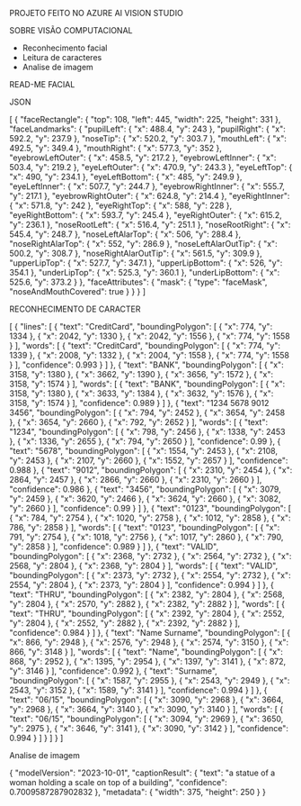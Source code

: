 PROJETO FEITO NO AZURE AI VISION STUDIO

SOBRE VISÃO COMPUTACIONAL
* Reconhecimento facial
* Leitura de caracteres
* Analise de imagem

READ-ME FACIAL

JSON

[
  {
    "faceRectangle": {
      "top": 108,
      "left": 445,
      "width": 225,
      "height": 331
    },
    "faceLandmarks": {
      "pupilLeft": {
        "x": 488.4,
        "y": 243
      },
      "pupilRight": {
        "x": 592.2,
        "y": 237.9
      },
      "noseTip": {
        "x": 520.2,
        "y": 303.7
      },
      "mouthLeft": {
        "x": 492.5,
        "y": 349.4
      },
      "mouthRight": {
        "x": 577.3,
        "y": 352
      },
      "eyebrowLeftOuter": {
        "x": 458.5,
        "y": 217.2
      },
      "eyebrowLeftInner": {
        "x": 503.4,
        "y": 219.2
      },
      "eyeLeftOuter": {
        "x": 470.9,
        "y": 243.3
      },
      "eyeLeftTop": {
        "x": 490,
        "y": 234.1
      },
      "eyeLeftBottom": {
        "x": 485,
        "y": 249.9
      },
      "eyeLeftInner": {
        "x": 507.7,
        "y": 244.7
      },
      "eyebrowRightInner": {
        "x": 555.7,
        "y": 217.1
      },
      "eyebrowRightOuter": {
        "x": 624.8,
        "y": 214.4
      },
      "eyeRightInner": {
        "x": 571.8,
        "y": 242
      },
      "eyeRightTop": {
        "x": 588,
        "y": 228
      },
      "eyeRightBottom": {
        "x": 593.7,
        "y": 245.4
      },
      "eyeRightOuter": {
        "x": 615.2,
        "y": 236.1
      },
      "noseRootLeft": {
        "x": 516.4,
        "y": 251.1
      },
      "noseRootRight": {
        "x": 545.4,
        "y": 248.7
      },
      "noseLeftAlarTop": {
        "x": 506,
        "y": 288.4
      },
      "noseRightAlarTop": {
        "x": 552,
        "y": 286.9
      },
      "noseLeftAlarOutTip": {
        "x": 500.2,
        "y": 308.7
      },
      "noseRightAlarOutTip": {
        "x": 561.5,
        "y": 309.9
      },
      "upperLipTop": {
        "x": 527.7,
        "y": 347.1
      },
      "upperLipBottom": {
        "x": 526,
        "y": 354.1
      },
      "underLipTop": {
        "x": 525.3,
        "y": 360.1
      },
      "underLipBottom": {
        "x": 525.6,
        "y": 373.2
      }
    },
    "faceAttributes": {
      "mask": {
        "type": "faceMask",
        "noseAndMouthCovered": true
      }
    }
  }
] 




RECONHECIMENTO DE CARACTER

[
  {
    "lines": [
      {
        "text": "CreditCard",
        "boundingPolygon": [
          {
            "x": 774,
            "y": 1334
          },
          {
            "x": 2042,
            "y": 1330
          },
          {
            "x": 2042,
            "y": 1556
          },
          {
            "x": 774,
            "y": 1558
          }
        ],
        "words": [
          {
            "text": "CreditCard",
            "boundingPolygon": [
              {
                "x": 774,
                "y": 1339
              },
              {
                "x": 2008,
                "y": 1332
              },
              {
                "x": 2004,
                "y": 1558
              },
              {
                "x": 774,
                "y": 1558
              }
            ],
            "confidence": 0.993
          }
        ]
      },
      {
        "text": "BANK",
        "boundingPolygon": [
          {
            "x": 3158,
            "y": 1380
          },
          {
            "x": 3662,
            "y": 1390
          },
          {
            "x": 3656,
            "y": 1572
          },
          {
            "x": 3158,
            "y": 1574
          }
        ],
        "words": [
          {
            "text": "BANK",
            "boundingPolygon": [
              {
                "x": 3158,
                "y": 1380
              },
              {
                "x": 3633,
                "y": 1384
              },
              {
                "x": 3632,
                "y": 1576
              },
              {
                "x": 3158,
                "y": 1574
              }
            ],
            "confidence": 0.989
          }
        ]
      },
      {
        "text": "1234 5678 9012 3456",
        "boundingPolygon": [
          {
            "x": 794,
            "y": 2452
          },
          {
            "x": 3654,
            "y": 2458
          },
          {
            "x": 3654,
            "y": 2660
          },
          {
            "x": 792,
            "y": 2652
          }
        ],
        "words": [
          {
            "text": "1234",
            "boundingPolygon": [
              {
                "x": 798,
                "y": 2456
              },
              {
                "x": 1338,
                "y": 2453
              },
              {
                "x": 1336,
                "y": 2655
              },
              {
                "x": 794,
                "y": 2650
              }
            ],
            "confidence": 0.99
          },
          {
            "text": "5678",
            "boundingPolygon": [
              {
                "x": 1554,
                "y": 2453
              },
              {
                "x": 2108,
                "y": 2453
              },
              {
                "x": 2107,
                "y": 2660
              },
              {
                "x": 1552,
                "y": 2657
              }
            ],
            "confidence": 0.988
          },
          {
            "text": "9012",
            "boundingPolygon": [
              {
                "x": 2310,
                "y": 2454
              },
              {
                "x": 2864,
                "y": 2457
              },
              {
                "x": 2866,
                "y": 2660
              },
              {
                "x": 2310,
                "y": 2660
              }
            ],
            "confidence": 0.986
          },
          {
            "text": "3456",
            "boundingPolygon": [
              {
                "x": 3079,
                "y": 2459
              },
              {
                "x": 3620,
                "y": 2466
              },
              {
                "x": 3624,
                "y": 2660
              },
              {
                "x": 3082,
                "y": 2660
              }
            ],
            "confidence": 0.99
          }
        ]
      },
      {
        "text": "0123",
        "boundingPolygon": [
          {
            "x": 784,
            "y": 2754
          },
          {
            "x": 1020,
            "y": 2758
          },
          {
            "x": 1012,
            "y": 2858
          },
          {
            "x": 786,
            "y": 2858
          }
        ],
        "words": [
          {
            "text": "0123",
            "boundingPolygon": [
              {
                "x": 791,
                "y": 2754
              },
              {
                "x": 1018,
                "y": 2756
              },
              {
                "x": 1017,
                "y": 2860
              },
              {
                "x": 790,
                "y": 2858
              }
            ],
            "confidence": 0.989
          }
        ]
      },
      {
        "text": "VALID",
        "boundingPolygon": [
          {
            "x": 2368,
            "y": 2732
          },
          {
            "x": 2564,
            "y": 2732
          },
          {
            "x": 2568,
            "y": 2804
          },
          {
            "x": 2368,
            "y": 2804
          }
        ],
        "words": [
          {
            "text": "VALID",
            "boundingPolygon": [
              {
                "x": 2373,
                "y": 2732
              },
              {
                "x": 2554,
                "y": 2732
              },
              {
                "x": 2554,
                "y": 2804
              },
              {
                "x": 2373,
                "y": 2804
              }
            ],
            "confidence": 0.994
          }
        ]
      },
      {
        "text": "THRU",
        "boundingPolygon": [
          {
            "x": 2382,
            "y": 2804
          },
          {
            "x": 2568,
            "y": 2804
          },
          {
            "x": 2570,
            "y": 2882
          },
          {
            "x": 2382,
            "y": 2882
          }
        ],
        "words": [
          {
            "text": "THRU",
            "boundingPolygon": [
              {
                "x": 2392,
                "y": 2804
              },
              {
                "x": 2552,
                "y": 2804
              },
              {
                "x": 2552,
                "y": 2882
              },
              {
                "x": 2392,
                "y": 2882
              }
            ],
            "confidence": 0.984
          }
        ]
      },
      {
        "text": "Name Surname",
        "boundingPolygon": [
          {
            "x": 866,
            "y": 2948
          },
          {
            "x": 2576,
            "y": 2948
          },
          {
            "x": 2574,
            "y": 3150
          },
          {
            "x": 866,
            "y": 3148
          }
        ],
        "words": [
          {
            "text": "Name",
            "boundingPolygon": [
              {
                "x": 868,
                "y": 2952
              },
              {
                "x": 1395,
                "y": 2954
              },
              {
                "x": 1397,
                "y": 3141
              },
              {
                "x": 872,
                "y": 3146
              }
            ],
            "confidence": 0.992
          },
          {
            "text": "Surname",
            "boundingPolygon": [
              {
                "x": 1587,
                "y": 2955
              },
              {
                "x": 2543,
                "y": 2949
              },
              {
                "x": 2543,
                "y": 3152
              },
              {
                "x": 1589,
                "y": 3141
              }
            ],
            "confidence": 0.994
          }
        ]
      },
      {
        "text": "06/15",
        "boundingPolygon": [
          {
            "x": 3090,
            "y": 2968
          },
          {
            "x": 3664,
            "y": 2968
          },
          {
            "x": 3664,
            "y": 3140
          },
          {
            "x": 3090,
            "y": 3140
          }
        ],
        "words": [
          {
            "text": "06/15",
            "boundingPolygon": [
              {
                "x": 3094,
                "y": 2969
              },
              {
                "x": 3650,
                "y": 2975
              },
              {
                "x": 3646,
                "y": 3141
              },
              {
                "x": 3090,
                "y": 3142
              }
            ],
            "confidence": 0.994
          }
        ]
      }
    ]
  }
]


Analise de imagem

{
  "modelVersion": "2023-10-01",
  "captionResult": {
    "text": "a statue of a woman holding a scale on top of a building",
    "confidence": 0.7009587287902832
  },
  "metadata": {
    "width": 375,
    "height": 250
  }
}
